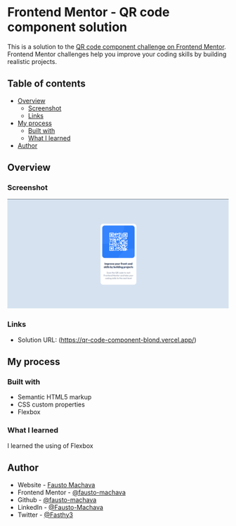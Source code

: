 # Frontend Mentor - QR code component solution

This is a solution to the [QR code component challenge on Frontend Mentor](https://www.frontendmentor.io/challenges/qr-code-component-iux_sIO_H). Frontend Mentor challenges help you improve your coding skills by building realistic projects. 

## Table of contents

- [Overview](#overview)
  - [Screenshot](#screenshot)
  - [Links](#links)
- [My process](#my-process)
  - [Built with](#built-with)
  - [What I learned](#what-i-learned)
- [Author](#author)

## Overview

### Screenshot

![](./screenshot.png)


### Links

- Solution URL: (https://qr-code-component-blond.vercel.app/)

## My process

### Built with

- Semantic HTML5 markup
- CSS custom properties
- Flexbox

### What I learned

I learned the using of Flexbox

## Author

- Website - [Fausto Machava](https://faustomachava.vercel.app/)
- Frontend Mentor - [@fausto-machava](https://www.frontendmentor.io/profile/fausto-machava)
- Github - [@fausto-machava](https://www.github.com/fausto-machava)
- LinkedIn - [@Fausto-Machava](https://www.linkedin.com/in/fausto-machava)
- Twitter - [@Fasthy3](https://www.twitter.com/fasthy3)
